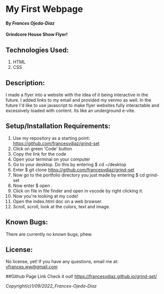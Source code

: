 # My First Webpage
#### By *Frances Ojeda-Diaz*
#### Grindcore House Show Flyer!

## Technologies Used:
1. HTML
2. CSS

## Description:
I made a flyer into a website with the idea of it being interactive in the future. I added links to my email and provided my venmo as well. In the future I'd like to use javascript to make flyer websites fully interactable and excessively loaded with content. Its like an underground e-vite.

## Setup/Installation Requirements:
1. Use my repository as a starting point: https://github.com/francesvdiaz/grind-set
2. Click on green 'Code' button
3. Copy the link for the code
4. Open your terminal on your computer
5. Go to your desktop. Do this by entering $ cd ~/desktop
6. Enter $ git clone https://github.com/francesvdiaz/grind-set
7. Now go to the portfolio directory you just made by entering $ cd grind-set
8. Now enter $ open .
9. Click on file in file finder and open in vscode by right clicking it.
10. Now you're looking at my code!
11. Open the index.html doc on a web browser.
12. Scroll, scroll, look at the colors, text and image.

## Known Bugs:
There are currently no known bugs, phew.

## License:
No license, yet! If you have any questions, email me at: vfrances.ww@gmail.com

##Github Page Link
Check it out! https://francesvdiaz.github.io/grind-set/

*Copyright(c)_1/09/2022_Frances-Ojeda-Diaz_*
